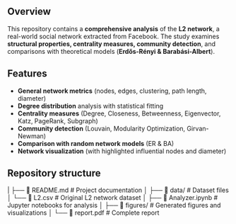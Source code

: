 ## Overview
This repository contains a **comprehensive analysis** of the **L2 network**, a real-world social network extracted from Facebook. The study examines **structural properties, centrality measures, community detection**, and comparisons with theoretical models (**Erdős-Rényi & Barabási-Albert**).

## Features
- **General network metrics** (nodes, edges, clustering, path length, diameter)
- **Degree distribution** analysis with statistical fitting
- **Centrality measures** (Degree, Closeness, Betweenness, Eigenvector, Katz, PageRank, Subgraph)
- **Community detection** (Louvain, Modularity Optimization, Girvan-Newman)
- **Comparison with random network models** (ER & BA)
- **Network visualization** (with highlighted influential nodes and diameter)

## Repository structure
|
├── 📜 README.md                 # Project documentation
│
├── 📁 data/                     # Dataset files
│   └── 📄 L2.csv                # Original L2 network dataset
│
├── 📄 Analyzer.ipynb            # Jupyter notebooks for analysis
│
├── 📁 figures/                  # Generated figures and visualizations
│
└── 📄 report.pdf                # Complete report
